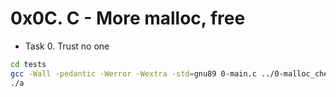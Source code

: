 # 0x0C. C - More malloc, free

- Task 0. Trust no one

```bash
cd tests
gcc -Wall -pedantic -Werror -Wextra -std=gnu89 0-main.c ../0-malloc_checked.c -o a
./a
```


